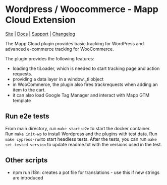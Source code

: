 # Wordpress / Woocommerce - Mapp Cloud Extension

[Site](https://mapp.com/) |
[Docs](https://docs.mapp.com/v1/docs/en/wordpress-woocommerce) |
[Support](https://support.mapp.com/) |
[Changelog](./readme.txt)

The Mapp Cloud plugin provides basic tracking for WordPress and advanced e-commerce tracking for WooCommerce.

The plugin provides the following features:

- loading the tiLoader, which is needed to start tracking page and action requests.
- providing a data layer in a window._ti object
- in WooCommerce, the plugin also fires trackrequests when adding an item to the cart.
- it can also load Google Tag Manager and interact with Mapp GTM template

## Run e2e tests

From main directory, run `make start:e2e` to start the docker container.  
Run `make init-wp` to install Wordpress and the plugins with test data.
Run `make cypress-run`to start headless tests.
After the tests, you can run `make set-tested-version` to update readme.txt with the versions used in the test.

## Other scripts

- npm run i18n: creates a pot file for translations - use this if new strings are introduced
